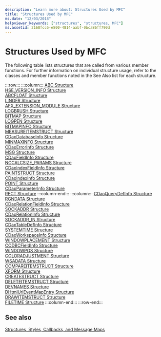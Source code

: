 ```yaml
---
description: "Learn more about: Structures Used by MFC"
title: "Structures Used by MFC"
ms.date: "12/03/2018"
helpviewer_keywords: ["structures", "structures, MFC"]
ms.assetid: 2168fcc6-e800-4814-aabf-0bca86ff790d
---
```

# Structures Used by MFC

The following table lists structures that are called from various member functions. For further information on individual structure usage, refer to the classes and member functions noted in the See Also list for each structure.

:::row:::
   :::column:::
      [ABC Structure](/windows/win32/api/wingdi/ns-wingdi-abc)\
      [HSE_VERSION_INFO Structure](../../mfc/reference/hse-version-info-structure.md)\
      [ABCFLOAT Structure](/windows/win32/api/wingdi/ns-wingdi-abcfloat)\
      [LINGER Structure](/windows/win32/api/winsock/ns-winsock-linger)\
      [AFX_EXTENSION_MODULE Structure](../../mfc/reference/afx-extension-module-structure.md)\
      [LOGBRUSH Structure](/windows/win32/api/wingdi/ns-wingdi-logbrush)\
      [BITMAP Structure](/windows/win32/api/wingdi/ns-wingdi-bitmap)\
      [LOGPEN Structure](/windows/win32/api/Wingdi/ns-wingdi-logpen)\
      [BITMAPINFO Structure](/windows/win32/api/wingdi/ns-wingdi-bitmapinfo)\
      [MEASUREITEMSTRUCT Structure](/windows/win32/api/winuser/ns-winuser-measureitemstruct)\
      [CDaoDatabaseInfo Structure](../../mfc/reference/cdaodatabaseinfo-structure.md)\
      [MINMAXINFO Structure](/windows/win32/api/winuser/ns-winuser-minmaxinfo)\
      [CDaoErrorInfo Structure](../../mfc/reference/cdaoerrorinfo-structure.md)\
      [MSG Structure](/windows/win32/api/winuser/ns-winuser-msg)\
      [CDaoFieldInfo Structure](../../mfc/reference/cdaofieldinfo-structure.md)\
      [NCCALCSIZE_PARAMS Structure](/windows/win32/api/winuser/ns-winuser-nccalcsize_params)\
      [CDaoIndexFieldInfo Structure](../../mfc/reference/cdaoindexfieldinfo-structure.md)\
      [PAINTSTRUCT Structure](/windows/win32/api/winuser/ns-winuser-paintstruct)\
      [CDaoIndexInfo Structure](../../mfc/reference/cdaoindexinfo-structure.md)\
      [POINT Structure](/windows/win32/api/windef/ns-windef-point)\
      [CDaoParameterInfo Structure](../../mfc/reference/cdaoparameterinfo-structure.md)\
      [RECT Structure](/windows/win32/api/windef/ns-windef-rect)
   :::column-end:::
   :::column:::
      [CDaoQueryDefInfo Structure](../../mfc/reference/cdaoquerydefinfo-structure.md)\
      [RGNDATA Structure](/windows/win32/api/wingdi/ns-wingdi-rgndata)\
      [CDaoRelationFieldInfo Structure](../../mfc/reference/cdaorelationfieldinfo-structure.md)\
      [SOCKADDR Structure](/windows/win32/winsock/sockaddr-2)\
      [CDaoRelationInfo Structure](../../mfc/reference/cdaorelationinfo-structure.md)\
      [SOCKADDR_IN Structure](/windows/win32/winsock/sockaddr-2)\
      [CDaoTableDefInfo Structure](../../mfc/reference/cdaotabledefinfo-structure.md)\
      [SYSTEMTIME Structure](/windows/win32/api/minwinbase/ns-minwinbase-systemtime)\
      [CDaoWorkspaceInfo Structure](../../mfc/reference/cdaoworkspaceinfo-structure.md)\
      [WINDOWPLACEMENT Structure](/windows/win32/api/winuser/ns-winuser-windowplacement)\
      [CODBCFieldInfo Structure](../../mfc/reference/codbcfieldinfo-structure.md)\
      [WINDOWPOS Structure](/windows/win32/api/winuser/ns-winuser-windowpos)\
      [COLORADJUSTMENT Structure](/windows/win32/api/wingdi/ns-wingdi-coloradjustment)\
      [WSADATA Structure](/windows/win32/api/winsock2/ns-winsock2-wsadata)\
      [COMPAREITEMSTRUCT Structure](/windows/win32/api/winuser/ns-winuser-compareitemstruct)\
      [XFORM Structure](/windows/win32/api/wingdi/ns-wingdi-xform)\
      [CREATESTRUCT Structure](/windows/win32/api/winuser/ns-winuser-createstructw)\
      [DELETEITEMSTRUCT Structure](/windows/win32/api/winuser/ns-winuser-deleteitemstruct)\
      [DEVNAMES Structure](/windows/win32/api/commdlg/ns-commdlg-devnames)\
      [DHtmlUrlEventMapEntry Structure](../../mfc/reference/dhtmlurleventmapentry-structure.md)\
      [DRAWITEMSTRUCT Structure](/windows/win32/api/winuser/ns-winuser-drawitemstruct)\
      [FILETIME Structure](/windows/win32/api/minwinbase/ns-minwinbase-filetime)
   :::column-end:::
:::row-end:::

## See also

[Structures, Styles, Callbacks, and Message Maps](../../mfc/reference/structures-styles-callbacks-and-message-maps.md)
